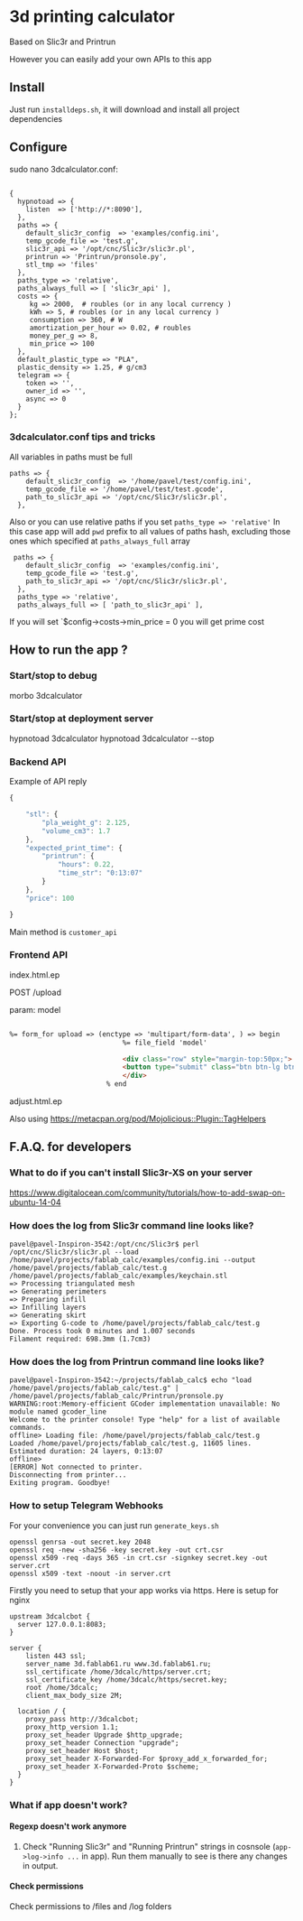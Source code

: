 # 3d printing calculator

Based on Slic3r and Printrun

However you can easily add your own APIs to this app

## Install

Just run ``installdeps.sh``, it will download and install all project dependencies


## Configure

sudo nano 3dcalculator.conf:

```

{
  hypnotoad => {
    listen  => ['http://*:8090'],
  },
  paths => {
    default_slic3r_config  => 'examples/config.ini',
    temp_gcode_file => 'test.g',
    slic3r_api => '/opt/cnc/Slic3r/slic3r.pl',
    printrun => 'Printrun/pronsole.py',
    stl_tmp => 'files'
  },
  paths_type => 'relative',
  paths_always_full => [ 'slic3r_api' ],
  costs => {
     kg => 2000,  # roubles (or in any local currency )
     kWh => 5, # roubles (or in any local currency )
     consumption => 360, # W
     amortization_per_hour => 0.02, # roubles
     money_per_g => 8,
     min_price => 100
  },
  default_plastic_type => "PLA",
  plastic_density => 1.25, # g/cm3
  telegram => {
    token => '',
    owner_id => '',
    async => 0
  }
};

```

###  3dcalculator.conf tips and tricks 


All variables in paths must be full

```
paths => {
    default_slic3r_config  => '/home/pavel/test/config.ini',
    temp_gcode_file => '/home/pavel/test/test.gcode',
    path_to_slic3r_api => '/opt/cnc/Slic3r/slic3r.pl',
  },
```

Also or you can use relative paths if you set ``paths_type => 'relative'``
In this case app will add ``pwd`` prefix to all values of paths hash, excluding those
ones which specified at ``paths_always_full`` array

```
 paths => {
    default_slic3r_config  => 'examples/config.ini',
    temp_gcode_file => 'test.g',
    path_to_slic3r_api => '/opt/cnc/Slic3r/slic3r.pl',
  },
  paths_type => 'relative',
  paths_always_full => [ 'path_to_slic3r_api' ],
```


If you will set `$config->costs->min_price = 0 you will get prime cost


## How to run the app ?

### Start/stop to debug

morbo 3dcalculator

### Start/stop at deployment server

hypnotoad 3dcalculator
hypnotoad 3dcalculator --stop


### Backend API

Example of API reply

```javascript
{

    "stl": {
        "pla_weight_g": 2.125,
        "volume_cm3": 1.7
    },
    "expected_print_time": {
        "printrun": {
            "hours": 0.22,
            "time_str": "0:13:07"
        }
    },
    "price": 100

}
```

Main method is ``customer_api``


### Frontend API

index.html.ep

POST /upload

param: model

```html

%= form_for upload => (enctype => 'multipart/form-data', ) => begin
				      		%= file_field 'model'

				      		<div class="row" style="margin-top:50px;">
				      		<button type="submit" class="btn btn-lg btn-success btn-block">Поехали!</button>
				      		</div>				      		
			    		% end
```			    		


adjust.html.ep

Also using https://metacpan.org/pod/Mojolicious::Plugin::TagHelpers


## F.A.Q. for developers

### What to do if you can't install Slic3r-XS on your server

https://www.digitalocean.com/community/tutorials/how-to-add-swap-on-ubuntu-14-04

### How does the log from Slic3r command line looks like?

```
pavel@pavel-Inspiron-3542:/opt/cnc/Slic3r$ perl /opt/cnc/Slic3r/slic3r.pl --load /home/pavel/projects/fablab_calc/examples/config.ini --output /home/pavel/projects/fablab_calc/test.g  /home/pavel/projects/fablab_calc/examples/keychain.stl
=> Processing triangulated mesh
=> Generating perimeters
=> Preparing infill
=> Infilling layers
=> Generating skirt
=> Exporting G-code to /home/pavel/projects/fablab_calc/test.g
Done. Process took 0 minutes and 1.007 seconds
Filament required: 698.3mm (1.7cm3)
```

### How does the log from Printrun command line looks like?

```
pavel@pavel-Inspiron-3542:~/projects/fablab_calc$ echo "load /home/pavel/projects/fablab_calc/test.g" | /home/pavel/projects/fablab_calc/Printrun/pronsole.py
WARNING:root:Memory-efficient GCoder implementation unavailable: No module named gcoder_line
Welcome to the printer console! Type "help" for a list of available commands.
offline> Loading file: /home/pavel/projects/fablab_calc/test.g
Loaded /home/pavel/projects/fablab_calc/test.g, 11605 lines.
Estimated duration: 24 layers, 0:13:07
offline> 
[ERROR] Not connected to printer.
Disconnecting from printer...
Exiting program. Goodbye!
```

### How to setup Telegram Webhooks

For your convenience you can just run `generate_keys.sh`

```
openssl genrsa -out secret.key 2048
openssl req -new -sha256 -key secret.key -out crt.csr
openssl x509 -req -days 365 -in crt.csr -signkey secret.key -out server.crt
openssl x509 -text -noout -in server.crt
```

Firstly you need to setup that your app works via https. Here is setup for nginx

```
upstream 3dcalcbot {
  server 127.0.0.1:8083;
}

server {
    listen 443 ssl;
    server_name 3d.fablab61.ru www.3d.fablab61.ru;
    ssl_certificate /home/3dcalc/https/server.crt;
    ssl_certificate_key /home/3dcalc/https/secret.key;
    root /home/3dcalc;
    client_max_body_size 2M;

  location / {
    proxy_pass http://3dcalcbot;
    proxy_http_version 1.1;
    proxy_set_header Upgrade $http_upgrade;
    proxy_set_header Connection "upgrade";
    proxy_set_header Host $host;
    proxy_set_header X-Forwarded-For $proxy_add_x_forwarded_for;
    proxy_set_header X-Forwarded-Proto $scheme;
  }
}
```


### What if app doesn't work?

#### Regexp doesn't work anymore

1. Check "Running Slic3r" and "Running Printrun" strings in cosnsole (`app->log->info ...` in app).
Run them manually to see is there any changes in output.

#### Check permissions

Check permissions to /files and /log folders

